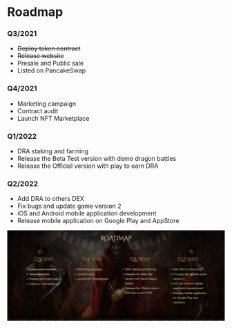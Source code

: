 # Roadmap



### **Q3/2021**

* ~~Deploy token contract~~
* ~~Release website~~
* Presale and Public sale
* Listed on PancakeSwap

### **Q4/2021**

* Marketing campaign
* Contract audit
* Launch NFT Marketplace

### **Q1/2022**

* DRA staking and farming
* Release the Beta Test version with demo dragon battles 
* Release the Official version with play to earn DRA

### **Q2/2022**

* Add DRA to others DEX
* Fix bugs and update game version 2
* iOS and Android mobile application development
* Release mobile application on Google Play and AppStore

![](.gitbook/assets/image%20%284%29.png)

